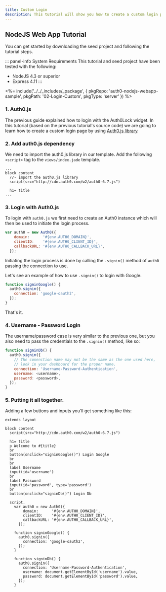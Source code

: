 ```yaml
---
title: Custom Login
description: This tutorial will show you how to create a custom login page for your web application by using the auth0.js library
---
```


## NodeJS Web App Tutorial

You can get started by downloading the seed project and following the tutorial steps.

::: panel-info System Requirements
This tutorial and seed project have been tested with the following:

* NodeJS 4.3 or superior
* Express 4.11
:::

<%= include('../../_includes/_package', {
  pkgRepo: 'auth0-nodejs-webapp-sample',
  pkgPath: '02-Login-Custom',
  pkgType: 'server'
}) %>

### 1. Auth0.js

The previous guide explained how to login with the Auth0Lock widget. In this tutorial
(based on the previous tutorial's source code) we are going to learn how to create a custom
login page by using [Auth0.js library](/libraries/auth0js)

### 2. Add auth0.js dependency

We need to import the auth0.js library in our template.
Add the following `<script>` tag to the `views/index.jade` template.

```jade
...
block content
  //- import the auth0.js library
  script(src="http://cdn.auth0.com/w2/auth0-6.7.js")

  h1= title
...
```

### 3. Login with Auth0.js

To login with `auth0.js` we first need to create an Auth0 instance which will
then be used to initiate the login process.

```js
var auth0 = new Auth0({
    domain:      '#{env.AUTH0_DOMAIN}',
    clientID:    '#{env.AUTH0_CLIENT_ID}',
    callbackURL: '#{env.AUTH0_CALLBACK_URL}',
  });
```

Initiating the login process is done by calling the `.signin()` method of `auth0`
passing the connection to use.

Let's see an example of how to use `.signin()` to login with Google.

```js
function signinGoogle() {
  auth0.signin({
    connection: 'google-oauth2',
  });
}
```

That's it.

### 4. Username - Password Login

The username/password case is very similar to the previous one, but you also need
to pass the credentials to the `.signin()` method, like so:

```js
function signinDb() {
  auth0.signin({
    // The conenction name may not be the same as the one used here,
    // look in your dashboard for the proper name.
    connection: 'Username-Password-Authentication',
    username: <username>,
    password: <password>,
  });
}
```

### 5. Putting it all together.

Adding a few buttons and inputs you'll get something like this:


```jade
extends layout

block content
  script(src="http://cdn.auth0.com/w2/auth0-6.7.js")

  h1= title
  p Welcome to #{title}
  br
  button(onclick="signinGoogle()") Login Google
  br
  br
  label Username
  input(id='username')
  br
  label Password
  input(id='password', type='password')
  br
  button(onclick="signinDb()") Login Db

  script.
    var auth0 = new Auth0({
        domain:      '#{env.AUTH0_DOMAIN}',
        clientID:    '#{env.AUTH0_CLIENT_ID}',
        callbackURL: '#{env.AUTH0_CALLBACK_URL}',
      });

    function signinGoogle() {
      auth0.signin({
        connection: 'google-oauth2',
      });
    }

    function signinDb() {
      auth0.signin({
        connection: 'Username-Password-Authentication',
        username: document.getElementById('username').value,
        password: document.getElementById('password').value,
      });
    }
```
